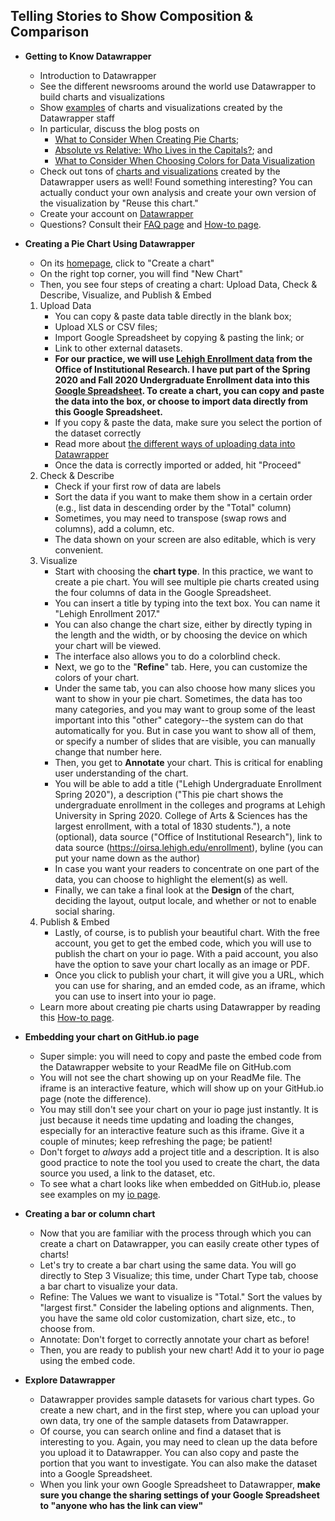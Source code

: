 ## Telling Stories to Show Composition & Comparison
- **Getting to Know Datawrapper**
  -   Introduction to Datawrapper
  -   See the different newsrooms around the world use Datawrapper to build charts and visualizations
  -   Show [examples](https://blog.datawrapper.de/) of charts and visualizations created by the Datawrapper staff
  -   In particular, discuss the blog posts on 
      * [What to Consider When Creating Pie Charts](https://blog.datawrapper.de/pie-charts/); 
      * [Absolute vs Relative: Who Lives in the Capitals?](https://blog.datawrapper.de/weekly-chart-capitals/); and
      * [What to Consider When Choosing Colors for Data Visualization](https://blog.datawrapper.de/colors/)
  -   Check out tons of [charts and visualizations](https://river.datawrapper.de/) created by the Datawrapper users as well! Found something interesting? You can actually conduct your own analysis and create your own version of the visualization by "Reuse this chart."
  -   Create your account on [Datawrapper](https://www.datawrapper.de/)
  -   Questions? Consult their [FAQ page](https://www.datawrapper.de/faq/) and [How-to page](https://academy.datawrapper.de/).


- **Creating a Pie Chart Using Datawrapper**
  -   On its [homepage](https://www.datawrapper.de/), click to "Create a chart"
  -   On the right top corner, you will find "New Chart"
  -   Then, you see four steps of creating a chart: Upload Data, Check & Describe, Visualize, and Publish & Embed
    1.  Upload Data
        * You can copy & paste data table directly in the blank box;
        * Upload XLS or CSV files;
        * Import Google Spreadsheet by copying & pasting the link; or
        * Link to other external datasets.
        * **For our practice, we will use [Lehigh Enrollment data](https://oirsa.lehigh.edu/fte-headcount) from the Office of Institutional Research. I have put part of the Spring 2020 and Fall 2020 Undergraduate Enrollment data into this [Google Spreadsheet](https://docs.google.com/spreadsheets/d/1dFnkn8Sm_aJHxFLC6DD8W4mIthVDjTIz6A0h-_kE2lA/edit?usp=sharing). To create a chart, you can copy and paste the data into the box, or choose to import data directly from this Google Spreadsheet.**
        * If you copy & paste the data, make sure you select the portion of the dataset correctly
        * Read more about [the different ways of uploading data into Datawrapper](https://academy.datawrapper.de/article/86-upload-data)
        * Once the data is correctly imported or added, hit "Proceed"
    2. Check & Describe
        * Check if your first row of data are labels
        * Sort the data if you want to make them show in a certain order (e.g., list data in descending order by the "Total" column)
        * Sometimes, you may need to transpose (swap rows and columns), add a column, etc.
        * The data shown on your screen are also editable, which is very convenient.
    3. Visualize
        * Start with choosing the **chart type**. In this practice, we want to create a pie chart. You will see multiple pie charts created using the four columns of data in the Google Spreadsheet.
        * You can insert a title by typing into the text box. You can name it "Lehigh Enrollment 2017."
        * You can also change the chart size, either by directly typing in the length and the width, or by choosing the device on which your chart will be viewed.
        * The interface also allows you to do a colorblind check.
        * Next, we go to the "**Refine**" tab. Here, you can customize the colors of your chart.
        * Under the same tab, you can also choose how many slices you want to show in your pie chart. Sometimes, the data has too many categories, and you may want to group some of the least important into this "other" category--the system can do that automatically for you. But in case you want to show all of them, or specify a number of slides that are visible, you can manually change that number here.
        * Then, you get to **Annotate** your chart. This is critical for enabling user understanding of the chart.
        * You will be able to add a title ("Lehigh Undergraduate Enrollment Spring 2020"), a description ("This pie chart shows the undergraduate enrollment in the colleges and programs at Lehigh University in Spring 2020. College of Arts & Sciences has the largest enrollment, with a total of 1830 students."), a note (optional), data source ("Office of Institutional Research"), link to data source (https://oirsa.lehigh.edu/enrollment), byline (you can put your name down as the author)
        * In case you want your readers to concentrate on one part of the data, you can choose to highlight the element(s) as well.
        * Finally, we can take a final look at the **Design** of the chart, deciding the layout, output locale, and whether or not to enable social sharing.
    4. Publish & Embed
        * Lastly, of course, is to publish your beautiful chart. With the free account, you get to get the embed code, which you will use to publish the chart on your io page. With a paid account, you also have the option to save your chart locally as an image or PDF.
        * Once you click to publish your chart, it will give you a URL, which you can use for sharing, and an emded code, as an iframe, which you can use to insert into your io page.
  -   Learn more about creating pie charts using Datawrapper by reading this [How-to page](https://academy.datawrapper.de/article/24-how-to-create-a-pie-chart).


- **Embedding your chart on GitHub.io page**
  -   Super simple: you will need to copy and paste the embed code from the Datawrapper website to your ReadMe file on GitHub.com
  -   You will not see the chart showing up on your ReadMe file. The iframe is an interactive feature, which will show up on your GitHub.io page (note the difference). 
  -   You may still don't see your chart on your io page just instantly. It is just because it needs time updating and loading the changes, especially for an interactive feature such as this iframe. Give it a couple of minutes; keep refreshing the page; be patient!
  -   Don't forget to *always* add a project title and a description. It is also good practice to note the tool you used to create the chart, the data source you used, a link to the dataset, etc.
  -   To see what a chart looks like when embedded on GitHub.io, please see examples on my [io page](https://haiyanjia-lehigh.github.io/).


- **Creating a bar or column chart**
  -   Now that you are familiar with the process through which you can create a chart on Datawrapper, you can easily create other types of charts!
  -   Let's try to create a bar chart using the same data. You will go directly to Step 3 Visualize; this time, under Chart Type tab, choose a bar chart to visualize your data.
  -   Refine: The Values we want to visualize is "Total." Sort the values by "largest first." Consider the labeling options and alignments. Then, you have the same old color customization, chart size, etc., to choose from.
  -   Annotate: Don't forget to correctly annotate your chart as before!
  -   Then, you are ready to publish your new chart! Add it to your io page using the embed code.
  

- **Explore Datawrapper**
  -   Datawrapper provides sample datasets for various chart types. Go create a new chart, and in the first step, where you can upload your own data, try one of the sample datasets from Datawrapper.
  -   Of course, you can search online and find a dataset that is interesting to you. Again, you may need to clean up the data before you upload it to Datawrapper. You can also copy and paste the portion that you want to investigate. You can also make the dataset into a Google Spreadsheet.
  -   When you link your own Google Spreadsheet to Datawrapper, **make sure you change the sharing settings of your Google Spreadsheet to "anyone who has the link can view"**
